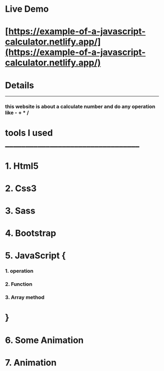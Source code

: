 




# Live Demo

# [https://example-of-a-javascript-calculator.netlify.app/](https://example-of-a-javascript-calculator.netlify.app/)

# __Details__

***

### this website is about a calculate number and do any operation like - + * /



 # tools I used _________________________________

# 1. Html5
# 2. Css3
# 3. Sass
# 4. Bootstrap
# 5. JavaScript {
### 1. operation
### 2. Function
### 3. Array method
#    }
# 6. Some Animation  
# 7. Animation 

     
  


